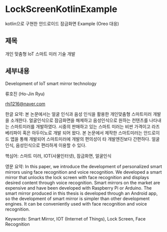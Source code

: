 # LockScreenKotlinExample
kotlin으로 구현한 안드로이드 잠금화면 Example (Oreo 대응)


<p />
  
## 제목
개인 맞춤형 IoT 스마트 미러 기술 개발<p />

## 세부내용
Development of IoT smart mirror technology<p />
류호진 (Ho-Jin Ryu) <p />
rhj1216@naver.com <p />

한글 요약: 본 논문에서는 얼굴 인식과 음성 인식을 활용한 개인맞춤형 스마트미러 개발을 소개한다. 얼굴인식으로 잠금화면을 해제하고 음성인식으로 원하는 컨텐츠를 나타내는 스마트미러를 개발하였다. 시중의 판매하고 있는 스마트 미러는 비싼 가격이고 라즈베리파이 혹은 아두이노로 개발 되어 왔다. 본 논문에서 제작한 스마트미러는 안드로이드 앱을 통해 개발되어 스마트미러에 개발의 편의성이 타 개발엔진보다 간편하다. 얼굴인식, 음성인식으로 편리하게 이용할 수 있다.
<p />
핵심어: 스마트 미러, IOT(사물인터넷), 잠금화면, 얼굴인식 
<p />
영문 요약: In this paper, we introduce the development of personalized smart mirrors using face recognition and voice recognition. We developed a smart mirror that unlocks the lock screen with face recognition and displays desired content through voice recognition. Smart mirrors on the market are expensive and have been developed with Raspberry Pi or Arduino. The smart mirror produced in this thesis is developed through an Android app, so the development of smart mirror is simpler than other development engines. It can be conveniently used with face recognition and voice recognition.
<p />
Keywords:  Smart Mirror, IOT (Internet of Things), Lock Screen, Face Recognition








